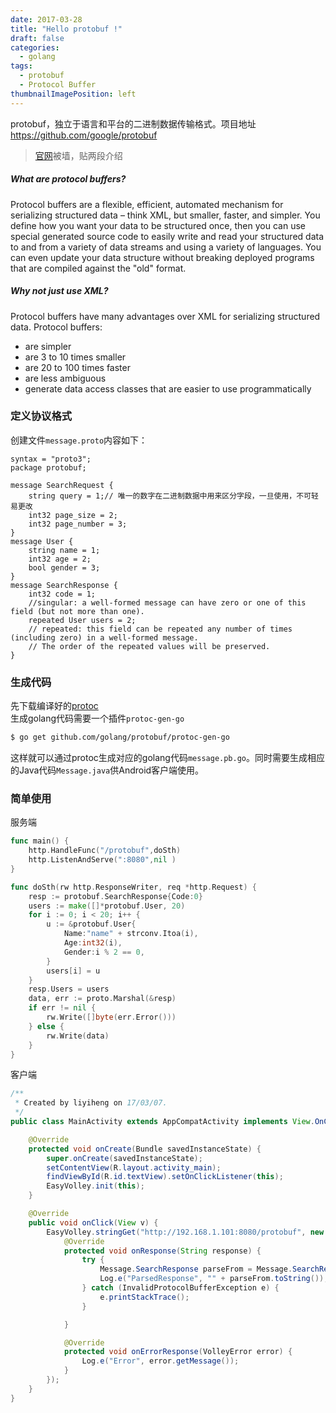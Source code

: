 ```yaml
---
date: 2017-03-28
title: "Hello protobuf !"
draft: false
categories:
  - golang
tags:
  - protobuf
  - Protocol Buffer
thumbnailImagePosition: left
---
```

protobuf，独立于语言和平台的二进制数据传输格式。项目地址 https://github.com/google/protobuf
<!--more-->

>[官网](https://developers.google.com/protocol-buffers/)被墙，贴两段介绍

##### What are protocol buffers?
Protocol buffers are a flexible, efficient, automated mechanism for serializing structured data – think XML, but smaller, faster, and simpler. You define how you want your data to be structured once, then you can use special generated source code to easily write and read your structured data to and from a variety of data streams and using a variety of languages. You can even update your data structure without breaking deployed programs that are compiled against the "old" format.

##### Why not just use XML?
Protocol buffers have many advantages over XML for serializing structured data. Protocol buffers:

- are simpler
- are 3 to 10 times smaller
- are 20 to 100 times faster
- are less ambiguous
- generate data access classes that are easier to use programmatically

### 定义协议格式
创建文件`message.proto`内容如下：<br>
```
syntax = "proto3";
package protobuf;

message SearchRequest {
    string query = 1;// 唯一的数字在二进制数据中用来区分字段，一旦使用，不可轻易更改
    int32 page_size = 2;
    int32 page_number = 3;
}
message User {
    string name = 1;
    int32 age = 2;
    bool gender = 3;
}
message SearchResponse {
    int32 code = 1;
    //singular: a well-formed message can have zero or one of this field (but not more than one).
    repeated User users = 2;
    // repeated: this field can be repeated any number of times (including zero) in a well-formed message.
    // The order of the repeated values will be preserved.
}
```
### 生成代码
先下载编译好的[protoc](https://github.com/google/protobuf)<br>
生成golang代码需要一个插件`protoc-gen-go`<br>
```sh
$ go get github.com/golang/protobuf/protoc-gen-go
```
这样就可以通过protoc生成对应的golang代码`message.pb.go`。同时需要生成相应的Java代码`Message.java`供Android客户端使用。

### 简单使用
服务端
```go
func main() {
	http.HandleFunc("/protobuf",doSth)
	http.ListenAndServe(":8080",nil )
}

func doSth(rw http.ResponseWriter, req *http.Request) {
	resp := protobuf.SearchResponse{Code:0}
	users := make([]*protobuf.User, 20)
	for i := 0; i < 20; i++ {
		u := &protobuf.User{
			Name:"name" + strconv.Itoa(i),
			Age:int32(i),
			Gender:i % 2 == 0,
		}
		users[i] = u
	}
	resp.Users = users
	data, err := proto.Marshal(&resp)
	if err != nil {
		rw.Write([]byte(err.Error()))
	} else {
		rw.Write(data)
	}
}
```
客户端
```java
/**
 * Created by liyiheng on 17/03/07.
 */
public class MainActivity extends AppCompatActivity implements View.OnClickListener {

    @Override
    protected void onCreate(Bundle savedInstanceState) {
        super.onCreate(savedInstanceState);
        setContentView(R.layout.activity_main);
        findViewById(R.id.textView).setOnClickListener(this);
        EasyVolley.init(this);
    }

    @Override
    public void onClick(View v) {
        EasyVolley.stringGet("http://192.168.1.101:8080/protobuf", new EasyCallBack() {
            @Override
            protected void onResponse(String response) {
                try {
                    Message.SearchResponse parseFrom = Message.SearchResponse.parseFrom(response.getBytes());
                    Log.e("ParsedResponse", "" + parseFrom.toString());
                } catch (InvalidProtocolBufferException e) {
                    e.printStackTrace();
                }

            }

            @Override
            protected void onErrorResponse(VolleyError error) {
                Log.e("Error", error.getMessage());
            }
        });
    }
}
```
